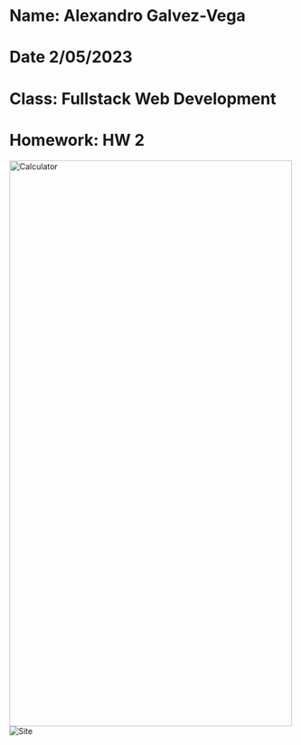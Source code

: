 # Name: Alexandro Galvez-Vega
# Date 2/05/2023
# Class: Fullstack Web Development
# Homework: HW 2


<img src="https://media.giphy.com/media/fR2nDJVsWaYeaicU9Q/giphy.gif" alt="Calculator" width="500" height="1000">


<img src="https://media.giphy.com/media/M15dhSqRmzvvgMEwr5/giphy.gif" alt="Site">






